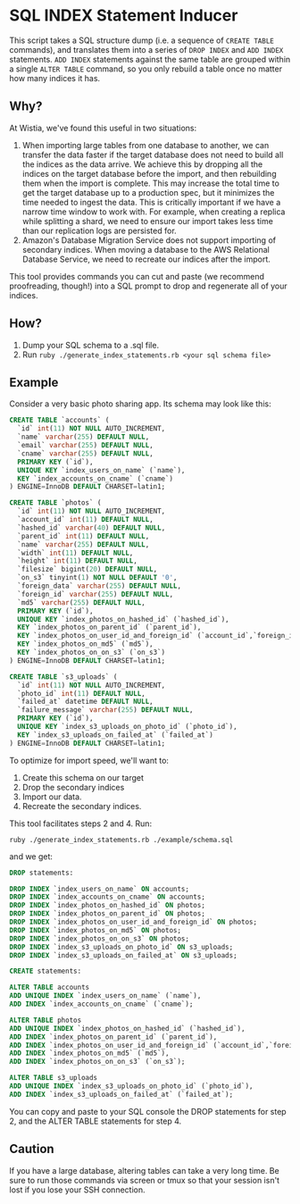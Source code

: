 # SQL INDEX Statement Inducer

This script takes a SQL structure dump (i.e. a sequence of `CREATE TABLE` commands), and translates them into a series of `DROP INDEX` and `ADD INDEX` statements. `ADD INDEX` statements against the same table are grouped within a single `ALTER TABLE` command, so you only rebuild a table once no matter how many indices it has.

## Why?

At Wistia, we've found this useful in two situations:

1. When importing large tables from one database to another, we can transfer the data faster if the target database does not need to build all the indices as the data arrive. We achieve this by dropping all the indices on the target database before the import, and then rebuilding them when the import is complete. This may increase the total time to get the target database up to a production spec, but it minimizes the time needed to ingest the data. This is critically important if we have a narrow time window to work with. For example, when creating a replica while splitting a shard, we need to ensure our import takes less time than our replication logs are persisted for.
2. Amazon's Database Migration Service does not support importing of secondary indices. When moving a database to the AWS Relational Database Service, we need to recreate our indices after the import.

This tool provides commands you can cut and paste (we recommend proofreading, though!) into a SQL prompt to drop and regenerate all of your indices.

## How?

1. Dump your SQL schema to a .sql file.
2. Run `ruby ./generate_index_statements.rb <your sql schema file>`

## Example

Consider a very basic photo sharing app. Its schema may look like this:

``` sql
CREATE TABLE `accounts` (
  `id` int(11) NOT NULL AUTO_INCREMENT,
  `name` varchar(255) DEFAULT NULL,
  `email` varchar(255) DEFAULT NULL,
  `cname` varchar(255) DEFAULT NULL,
  PRIMARY KEY (`id`),
  UNIQUE KEY `index_users_on_name` (`name`),
  KEY `index_accounts_on_cname` (`cname`)
) ENGINE=InnoDB DEFAULT CHARSET=latin1;

CREATE TABLE `photos` (
  `id` int(11) NOT NULL AUTO_INCREMENT,
  `account_id` int(11) DEFAULT NULL,
  `hashed_id` varchar(40) DEFAULT NULL,
  `parent_id` int(11) DEFAULT NULL,
  `name` varchar(255) DEFAULT NULL,
  `width` int(11) DEFAULT NULL,
  `height` int(11) DEFAULT NULL,
  `filesize` bigint(20) DEFAULT NULL,
  `on_s3` tinyint(1) NOT NULL DEFAULT '0',
  `foreign_data` varchar(255) DEFAULT NULL,
  `foreign_id` varchar(255) DEFAULT NULL,
  `md5` varchar(255) DEFAULT NULL,
  PRIMARY KEY (`id`),
  UNIQUE KEY `index_photos_on_hashed_id` (`hashed_id`),
  KEY `index_photos_on_parent_id` (`parent_id`),
  KEY `index_photos_on_user_id_and_foreign_id` (`account_id`,`foreign_id`),
  KEY `index_photos_on_md5` (`md5`),
  KEY `index_photos_on_on_s3` (`on_s3`)
) ENGINE=InnoDB DEFAULT CHARSET=latin1;

CREATE TABLE `s3_uploads` (
  `id` int(11) NOT NULL AUTO_INCREMENT,
  `photo_id` int(11) DEFAULT NULL,
  `failed_at` datetime DEFAULT NULL,
  `failure_message` varchar(255) DEFAULT NULL,
  PRIMARY KEY (`id`),
  UNIQUE KEY `index_s3_uploads_on_photo_id` (`photo_id`),
  KEY `index_s3_uploads_on_failed_at` (`failed_at`)
) ENGINE=InnoDB DEFAULT CHARSET=latin1;
```

To optimize for import speed, we'll want to:

1. Create this schema on our target
2. Drop the secondary indices
3. Import our data.
4. Recreate the secondary indices.

This tool facilitates steps 2 and 4. Run:

`ruby ./generate_index_statements.rb ./example/schema.sql`

and we get:

``` sql
DROP statements:

DROP INDEX `index_users_on_name` ON accounts;
DROP INDEX `index_accounts_on_cname` ON accounts;
DROP INDEX `index_photos_on_hashed_id` ON photos;
DROP INDEX `index_photos_on_parent_id` ON photos;
DROP INDEX `index_photos_on_user_id_and_foreign_id` ON photos;
DROP INDEX `index_photos_on_md5` ON photos;
DROP INDEX `index_photos_on_on_s3` ON photos;
DROP INDEX `index_s3_uploads_on_photo_id` ON s3_uploads;
DROP INDEX `index_s3_uploads_on_failed_at` ON s3_uploads;

CREATE statements:

ALTER TABLE accounts
ADD UNIQUE INDEX `index_users_on_name` (`name`),
ADD INDEX `index_accounts_on_cname` (`cname`);

ALTER TABLE photos
ADD UNIQUE INDEX `index_photos_on_hashed_id` (`hashed_id`),
ADD INDEX `index_photos_on_parent_id` (`parent_id`),
ADD INDEX `index_photos_on_user_id_and_foreign_id` (`account_id`,`foreign_id`),
ADD INDEX `index_photos_on_md5` (`md5`),
ADD INDEX `index_photos_on_on_s3` (`on_s3`);

ALTER TABLE s3_uploads
ADD UNIQUE INDEX `index_s3_uploads_on_photo_id` (`photo_id`),
ADD INDEX `index_s3_uploads_on_failed_at` (`failed_at`);
```

You can copy and paste to your SQL console the DROP statements for step 2, and the ALTER TABLE statements for step 4.

## Caution

If you have a large database, altering tables can take a very long time. Be sure to run those commands via screen or tmux so that your session isn't lost if you lose your SSH connection.
